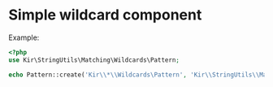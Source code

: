 Simple wildcard component
=========================

Example:
```php
<?php
use Kir\StringUtils\Matching\Wildcards\Pattern;

echo Pattern::create('Kir\\*\\Wildcards\Pattern', 'Kir\\StringUtils\\Matching\\Wildcards\\Pattern') ? 'is matching' : 'is not matching';
```